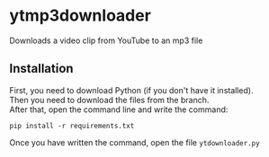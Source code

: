 # ytmp3downloader
Downloads a video clip from YouTube to an mp3 file

## Installation
First, you need to download Python (if you don't have it installed).
<br>
Then you need to download the files from the branch.
<br>
After that, open the command line and write the command:
```
pip install -r requirements.txt
```
Once you have written the command, open the file ``ytdownloader.py``
